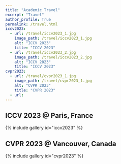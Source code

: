 ```yaml
---
title: "Academic Travel"
excerpt: "Travel"
author_profile: True
permalink: /travel.html
iccv2023:
  - url: /travel/iccv2023_1.jpg
    image_path: /travel/iccv2023_1.jpg
    alt: "ICCV 2023"
    title: "ICCV 2023"
  - url: /travel/iccv2023_2.jpg
    image_path: /travel/iccv2023_2.jpg
    alt: "ICCV 2023"
    title: "ICCV 2023"
cvpr2023:
  - url: /travel/cvpr2023_1.jpg
    image_path: /travel/cvpr2023_1.jpg
    alt: "CVPR 2023"
    title: "CVPR 2023"
  - url:
---
```




## ICCV 2023 @ Paris, France

{% include gallery id="iccv2023" %}

## CVPR 2023 @ Vancouver, Canada

{% include gallery id="cvpr2023" %}